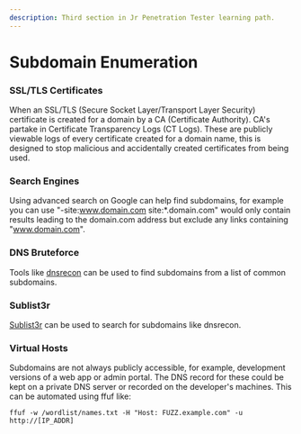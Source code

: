 ```yaml
---
description: Third section in Jr Penetration Tester learning path.
---
```


# Subdomain Enumeration

### SSL/TLS Certificates

When an SSL/TLS (Secure Socket Layer/Transport Layer Security) certificate is created for a domain by a CA (Certificate Authority). CA's partake in Certificate Transparency Logs (CT Logs). These are publicly viewable logs of every certificate created for a domain name, this is designed to stop malicious and accidentally created certificates from being used.&#x20;

### Search Engines

Using advanced search on Google can help find subdomains, for example you can use "-site:www.domain.com site:\*.domain.com" would only contain results leading to the domain.com address but exclude any links containing "www.domain.com".

### DNS Bruteforce

Tools like [dnsrecon](https://github.com/darkoperator/dnsrecon) can be used to find subdomains from a list of common subdomains.

### Sublist3r

[Sublist3r](https://github.com/aboul3la/Sublist3r) can be used to search for subdomains like dnsrecon.

### Virtual Hosts

Subdomains are not always publicly accessible, for example, development versions of a web app or admin portal. The DNS record for these could be kept on a private DNS server or recorded on the developer's machines. This can be automated using ffuf like:

```
ffuf -w /wordlist/names.txt -H "Host: FUZZ.example.com" -u http://[IP_ADDR]
```
